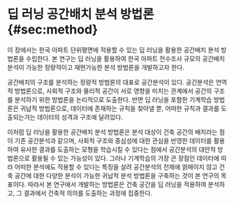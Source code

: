 # 딥 러닝 공간배치 분석 방법론 {#sec:method}

이 장에서는
한국 아파트 단위평면에 적용할 수 있는
딥 러닝을 활용한 공간배치 분석 방법론을 수립한다.
본 연구는 딥 러닝을 활용하여
한국 아파트 전수조사 규모의 공간배치 분석이 가능한
정량적이고 재현가능한 분석 방법론을 개발하고자 한다.

공간배치의 구조를 분석하는 정량적 방법론의 대표로 공간분석이 있다.
공간분석은 연역적 방법론으로,
사회적 구조와 물리적 공간이 서로 영향을 미치는 관계에서
공간의 구조를 분석하기 위한 방법론을 논리적으로 도출한다.
반면 딥 러닝을 포함한 기계학습 방법론은 귀납적 방법론으로,
데이터에 존재하는 규칙을 찾아낼 뿐,
어떠한 규칙과 결과를 도출되는가는 데이터의 성격과 구조에 달려있다.

이처럼 딥 러닝을 활용한 공간배치 분석 방법론은
분석 대상이 건축 공간의 배치라는 점이 기존 공간분석과 같으며,
사회적 구조와 중심성에 대한 관심을 반영한 데이터를 활용하여
유사한 결과를 도출하는 모형을 학습시킬 수 있다는 점에서
공간분석의 대안적 방법론으로 활용될 수 있는 가능성이 있다.
그러나 기계학습의 가장 큰 장점인
데이터에 따라 어떠한 분석에도 적용할 수 있다는 특징을 살려
공간분석의 전제에 얽매이지 않고
건축 공간에 대한 다양한 분석이 가능한 귀납적 분석 방법론을 구축하는 것이
본 연구의 목표이다.
따라서 본 연구에서 개발하는 방법론은
건축 공간을 딥 러닝을 적용하여 분석하고,
그 결과에서 건축적 의의를 도출하는 과정에 집중한다.
